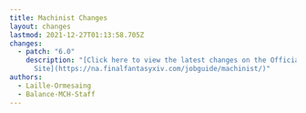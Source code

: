 ```yaml
---
title: Machinist Changes
layout: changes
lastmod: 2021-12-27T01:13:58.705Z
changes:
  - patch: "6.0"
    description: "[Click here to view the latest changes on the Official
      Site](https://na.finalfantasyxiv.com/jobguide/machinist/)"
authors:
  - Laille-Ormesaing
  - Balance-MCH-Staff
---
```

